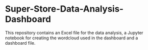 # Super-Store-Data-Analysis-Dashboard
This repository contains an Excel file for the data analysis, a Jupyter notebook for creating the wordcloud used in the dashboard and a dashboard file. 

